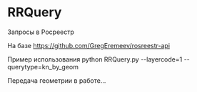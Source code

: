 # RRQuery
Запросы в Росреестр

На базе https://github.com/GregEremeev/rosreestr-api

Пример использования
  python RRQuery.py --layercode=1 --querytype=kn_by_geom
  
Передача геометрии в работе...
